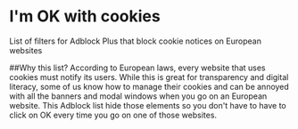 # I'm OK with cookies
List of filters for Adblock Plus that block cookie notices on European websites

##Why this list?
According to European laws, every website that uses cookies must notify its users.
While this is great for transparency and digital literacy, some of us know how to manage their cookies and can be annoyed with all the banners and modal windows when you go on an European website.
This Adblock list hide those elements so you don't have to have to click on OK every time you go on one of those websites.
